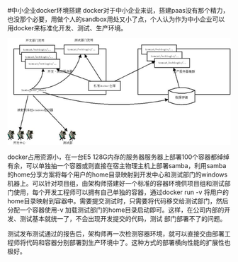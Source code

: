 #中小企业docker环境搭建
docker对于中小企业来说，搭建paas没有那个精力，也没那个必要，用做个人的sandbox用处又小了点，个人认为作为中小企业可以用docker来标准化开发、测试、生产环境。


![企业应用结构](../_images/enterprise_usage.png)


docker占用资源小，在一台E5 128G内存的服务器服务器上部署100个容器都绰绰有余，可以单独抽一个容器或则直接在宿主物理主机上部署samba，利用samba的home分享方案将每个用户的home目录映射到开发中心和测试部门的windows机器上。可以针对项目组，由架构师搭建好一个标准的容器环境供项目组和测试部门使用，每个开发工程师可以拥有自己单独的容器，通过docker run -v 将用户的home目录映射到容器中。需要提交测试时，只需要将代码移交给测试部门，然后分配一个容器使用-v 加载测试部门的home目录启动即可。这样，在公司内部的开发、测试基本就统一了，不会出现开发提交的代码，测试 部门部署不了的问题。

测试发布测试通过的报告后，架构师再一次检测容器环境，就可以直接交由部署工程师将代码和容器分别部署到生产环境中了。这种方式的部署横向性能的扩展性也极好。
